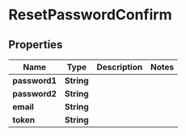 
# ResetPasswordConfirm

## Properties
Name | Type | Description | Notes
------------ | ------------- | ------------- | -------------
**password1** | **String** |  | 
**password2** | **String** |  | 
**email** | **String** |  | 
**token** | **String** |  | 



